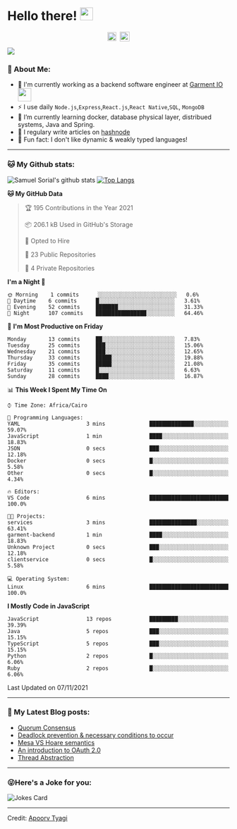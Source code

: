 # Hello there! <img src="https://github.com/TheDudeThatCode/TheDudeThatCode/blob/master/Assets/Hi.gif" width="29px">
<p align="center">
<a href="https://www.linkedin.com/in/samuel-sorial/" target="blank"><img align="center" src="https://cdn.jsdelivr.net/npm/simple-icons@3.0.1/icons/linkedin.svg" alt="samuel_linkedin" height="20" width="20" /></a>&nbsp;
<a href="https://stackoverflow.com/users/13089670/samuel-sorial"><img align="center" alt="Samuel Sorial stack over flow" width="22px" src="https://cdn.jsdelivr.net/npm/simple-icons@3.0.1/icons/stackoverflow.svg" /></a>
</p>


![](https://camo.githubusercontent.com/992babdffd8c74a1502de375fbdf7e4d54773242/68747470733a2f2f6d656469612e67697068792e636f6d2f6d656469612f53576f536b4e36447854737a71494b4571762f67697068792e676966)

### 🤵 About Me:
- 🏦 I'm currently working as a backend software engineer at [Garment IO](https://garment.io)
      <img src="https://media.giphy.com/media/WUlplcMpOCEmTGBtBW/giphy.gif" width="30">
- ⚡ I use daily ```Node.js```,```Express```,```React.js```,```React Native```,```SQL```, ```MongoDB```
- 🌱 I’m currently learning docker, database physical layer, distribued systems, Java and Spring.
- 📝 I regulary write articles on [hashnode](https://samuelsorial.tech/)
- 🤔 Fun fact: I don't like dynamic & weakly typed languages!

---
### 🐱 My Github stats:
![Samuel Sorial's github stats](https://github-readme-stats.vercel.app/api?username=samuel-sorial&show_icons=true&title_color=ffc857&icon_color=8ac926&text_color=daf7dc&bg_color=151515&hide=["stars"])
[![Top Langs](https://github-readme-stats.vercel.app/api/top-langs/?username=samuel-sorial&layout=compact&text_color=daf7dc&bg_color=151515)](https://github.com/anuraghazra/github-readme-stats)

<!--START_SECTION:waka-->
**🐱 My GitHub Data** 

> 🏆 195 Contributions in the Year 2021
 > 
> 📦 206.1 kB Used in GitHub's Storage 
 > 
> 💼 Opted to Hire
 > 
> 📜 23 Public Repositories 
 > 
> 🔑 4 Private Repositories  
 > 
**I'm a Night 🦉** 

```text
🌞 Morning    1 commits      ░░░░░░░░░░░░░░░░░░░░░░░░░   0.6% 
🌆 Daytime    6 commits      █░░░░░░░░░░░░░░░░░░░░░░░░   3.61% 
🌃 Evening    52 commits     ███████░░░░░░░░░░░░░░░░░░   31.33% 
🌙 Night      107 commits    ████████████████░░░░░░░░░   64.46%

```
📅 **I'm Most Productive on Friday** 

```text
Monday       13 commits     ██░░░░░░░░░░░░░░░░░░░░░░░   7.83% 
Tuesday      25 commits     ███░░░░░░░░░░░░░░░░░░░░░░   15.06% 
Wednesday    21 commits     ███░░░░░░░░░░░░░░░░░░░░░░   12.65% 
Thursday     33 commits     █████░░░░░░░░░░░░░░░░░░░░   19.88% 
Friday       35 commits     █████░░░░░░░░░░░░░░░░░░░░   21.08% 
Saturday     11 commits     █░░░░░░░░░░░░░░░░░░░░░░░░   6.63% 
Sunday       28 commits     ████░░░░░░░░░░░░░░░░░░░░░   16.87%

```


📊 **This Week I Spent My Time On** 

```text
⌚︎ Time Zone: Africa/Cairo

💬 Programming Languages: 
YAML                     3 mins              ██████████████░░░░░░░░░░░   59.07% 
JavaScript               1 min               ████░░░░░░░░░░░░░░░░░░░░░   18.83% 
JSON                     0 secs              ███░░░░░░░░░░░░░░░░░░░░░░   12.18% 
Docker                   0 secs              █░░░░░░░░░░░░░░░░░░░░░░░░   5.58% 
Other                    0 secs              █░░░░░░░░░░░░░░░░░░░░░░░░   4.34%

🔥 Editors: 
VS Code                  6 mins              █████████████████████████   100.0%

🐱‍💻 Projects: 
services                 3 mins              ███████████████░░░░░░░░░░   63.41% 
garment-backend          1 min               ████░░░░░░░░░░░░░░░░░░░░░   18.83% 
Unknown Project          0 secs              ███░░░░░░░░░░░░░░░░░░░░░░   12.18% 
clientservice            0 secs              █░░░░░░░░░░░░░░░░░░░░░░░░   5.58%

💻 Operating System: 
Linux                    6 mins              █████████████████████████   100.0%

```

**I Mostly Code in JavaScript** 

```text
JavaScript               13 repos            █████████░░░░░░░░░░░░░░░░   39.39% 
Java                     5 repos             ███░░░░░░░░░░░░░░░░░░░░░░   15.15% 
TypeScript               5 repos             ███░░░░░░░░░░░░░░░░░░░░░░   15.15% 
Python                   2 repos             █░░░░░░░░░░░░░░░░░░░░░░░░   6.06% 
Ruby                     2 repos             █░░░░░░░░░░░░░░░░░░░░░░░░   6.06%

```



 Last Updated on 07/11/2021
<!--END_SECTION:waka-->

---

### 📕 My Latest Blog posts:
<!-- BLOG-POST-LIST:START -->
- [Quorum Consensus](https://samuelsorial.tech/quorum-consensus)
- [Deadlock prevention & necessary conditions to occur](https://samuelsorial.tech/deadlock-prevention-and-necessary-conditions-to-occur)
- [Mesa VS Hoare semantics](https://samuelsorial.tech/mesa-vs-hoare-semantics)
- [An introduction to OAuth 2.0](https://samuelsorial.tech/an-introduction-to-oauth-20)
- [Thread Abstraction](https://samuelsorial.tech/thread-abstraction)
<!-- BLOG-POST-LIST:END -->
---

### 😜Here's a Joke for you:
<img src="https://readme-jokes.vercel.app/api" alt="Jokes Card" />

----

Credit: [Apoorv Tyagi](https://github.com/ApoorvTyagi)

